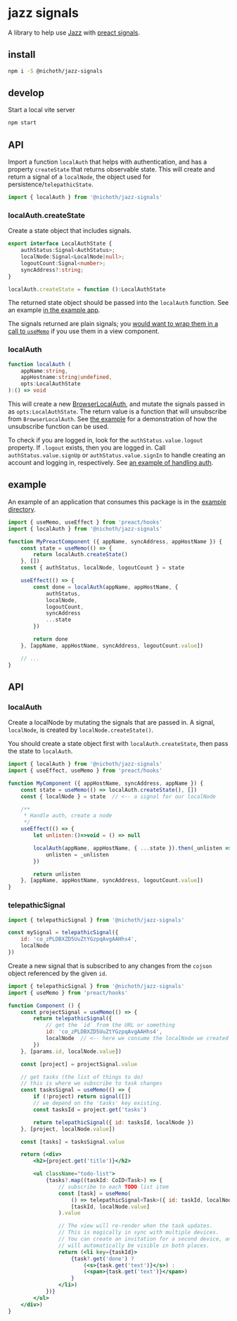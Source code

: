 # jazz signals
A library to help use [Jazz](https://jazz.tools/) with [preact signals](https://preactjs.com/blog/introducing-signals/).

## install
```bash
npm i -S @nichoth/jazz-signals
```

## develop
Start a local vite server

```bash
npm start
```

## API
Import a function `localAuth` that helps with authentication, and has a property `createState` that returns observable state. This will create and return a signal of a `localNode`, the object used for persistence/`telepathicState`.

```js
import { localAuth } from '@nichoth/jazz-signals'
```

### localAuth.createState
Create a state object that includes signals.

```ts
export interface LocalAuthState {
    authStatus:Signal<AuthStatus>;
    localNode:Signal<LocalNode|null>;
    logoutCount:Signal<number>;
    syncAddress?:string;
}

localAuth.createState = function ():LocalAuthState
```

The returned state object should be passed into the `localAuth` function. See an example [in the example app](https://github.com/nichoth/jazz-signals/blob/main/example/todo-app.tsx#L27).

The signals returned are plain signals; you [would want to wrap them in a call to `useMemo`](https://preactjs.com/guide/v10/signals/#local-state-with-signals) if you use them in a view component.

### localAuth
```ts
function localAuth (
    appName:string,
    appHostname:string|undefined,
    opts:LocalAuthState
):() => void
```

This will create a new [BrowserLocalAuth](https://github.com/gardencmp/jazz/tree/fe1092ccf639d5cdb5013056d1184a415af826d0/packages/jazz-browser-auth-local), and mutate the signals passed in as `opts:LocalAuthState`. The return value is a function that will unsubscribe from `BrowserLocalAuth`. See [the example](https://github.com/nichoth/jazz-signals/blob/main/example/todo-app.tsx#L76) for a demonstration of how the unsubscribe function can be used.

To check if you are logged in, look for the `authStatus.value.logout` property. If `.logout` exists, then you are logged in. Call `authStatus.value.signUp` or `authStatus.value.signIn` to handle creating an account and logging in, respectively. See [an example of handling auth](https://github.com/nichoth/jazz-signals/blob/main/example/state.ts#L130).

## example
An example of an application that consumes this package is in the [example directory](https://github.com/nichoth/jazz-signals/tree/main/example).

```js
import { useMemo, useEffect } from 'preact/hooks'
import { localAuth } from '@nichoth/jazz-signals'

function MyPreactComponent ({ appName, syncAddress, appHostName }) {
    const state = useMemo(() => {
        return localAuth.createState()
    }, [])
    const { authStatus, localNode, logoutCount } = state

    useEffect(() => {
        const done = localAuth(appName, appHostName, {
            authStatus,
            localNode,
            logoutCount,
            syncAddress
            ...state
        })

        return done
    }, [appName, appHostName, syncAddress, logoutCount.value])

    // ...
}
```

## API

### localAuth
Create a localNode by mutating the signals that are passed in. A signal, `localNode`, is created by `localNode.createState()`.

You should create a state object first with `localAuth.createState`, then pass the state to `localAuth`.

```js
import { localAuth } from '@nichoth/jazz-signals'
import { useEffect, useMemo } from 'preact/hooks'

function MyComponent ({ appHostName, syncAddress, appName }) {
    const state = useMemo(() => localAuth.createState(), [])
    const { localNode } = state  // <-- a signal for our localNode

    /**
     * Handle auth, create a node
     */
    useEffect(() => {
        let unlisten:()=>void = () => null

        localAuth(appName, appHostName, { ...state }).then(_unlisten => {
            unlisten = _unlisten
        })

        return unlisten
    }, [appName, appHostName, syncAddress, logoutCount.value])
}
```

### telepathicSignal 
```js
import { telepathicSignal } from '@nichoth/jazz-signals'

const mySignal = telepathicSignal({
    id: 'co_zPLDBXZD5UuZtYGzpqAvgAAHhs4',
    localNode
})
```

Create a new signal that is subscribed to any changes from the `cojson`
object referenced by the given `id`.

```jsx
import { telepathicSignal } from '@nichoth/jazz-signals'
import { useMemo } from 'preact/hooks'

function Component () {
    const projectSignal = useMemo(() => {
        return telepathicSignal({
            // get the `id` from the URL or something
            id: 'co_zPLDBXZD5UuZtYGzpqAvgAAHhs4',
            localNode  // <-- here we consume the localNode we created earlier
        })
    }, [params.id, localNode.value])

    const [project] = projectSignal.value

    // get tasks (the list of things to do)
    // this is where we subscribe to task changes
    const tasksSignal = useMemo(() => {
        if (!project) return signal([])
        // we depend on the 'tasks' key existing.
        const tasksId = project.get('tasks')

        return telepathicSignal({ id: tasksId, localNode })
    }, [project, localNode.value])

    const [tasks] = tasksSignal.value

    return (<div>
        <h2>{project.get('title')}</h2>

        <ul className="todo-list">
            {tasks?.map((taskId: CoID<Task>) => {
                // subscribe to each TODO list item
                const [task] = useMemo(
                    () => telepathicSignal<Task>({ id: taskId, localNode }),
                    [taskId, localNode.value]
                ).value

                // The view will re-render when the task updates.
                // This is magically in sync with multiple devices.
                // You can create an invitation for a second device, and changes
                // will automatically be visible in both places.
                return (<li key={taskId}>
                    {task?.get('done') ?
                        (<s>{task.get('text')}</s>) :
                        (<span>{task.get('text')}</span>)
                    }
                </li>)
            })}
        </ul>
    </div>)
}
```
